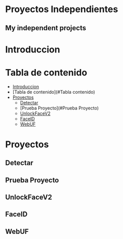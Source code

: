 # Proyectos Independientes
<h2> My independent projects </h2>


Introduccion
=========



Tabla de contenido
=================

<!--ts-->
   * [Introduccion](#Introduccion)
   * [Tabla de contenido](#Tabla contenido)
   * [Proyectos](#Proyectos)
      * [Detectar](#Detectar)
      * [Prueba Proyecto](#Prueba Proyecto)
      * [UnlockFaceV2](#UnlockFaceV2)
      * [FaceID](#FaceID)
      * [WebUF](#WebUF)
<!--te-->



Proyectos
=====


Detectar
-----



Prueba Proyecto
-----------


UnlockFaceV2
------------



FaceID
--------------



WebUF
-----

